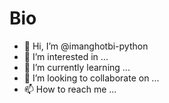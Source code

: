 # Bio

* 👋 Hi, I’m @imanghotbi-python
* 👀 I’m interested in ...
* 🌱 I’m currently learning ...
* 💞️ I’m looking to collaborate on ...
* 📫 How to reach me ...
